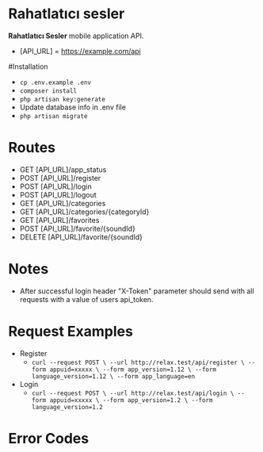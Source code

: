 # Rahatlatıcı sesler

**Rahatlatıcı Sesler** mobile application API.

* [API_URL] = https://example.com/api

#Installation
* `cp .env.example .env`
* `composer install`
* `php artisan key:generate`
* Update database info in .env file
* `php artisan migrate`

# Routes
* GET [API_URL]/app_status
* POST [API_URL]/register
* POST [API_URL]/login
* POST [API_URL]/logout
* GET [API_URL]/categories
* GET [API_URL]/categories/{categoryId}
* GET [API_URL]/favorites
* POST [API_URL]/favorite/{soundId}
* DELETE [API_URL]/favorite/{soundId}

# Notes
* After successful login header "X-Token" parameter should send with all requests with a value of users api_token.


# Request Examples
* Register
    * `curl --request POST \
         --url http://relax.test/api/register \
         --form appuid=xxxxx \
         --form app_version=1.12 \
         --form language_version=1.12 \
         --form app_language=en`
* Login
    * `curl --request POST \
         --url http://relax.test/api/login \
         --form appuid=xxxxx \
         --form app_version=1.2 \
         --form language_version=1.2`
 
 # Error Codes
 